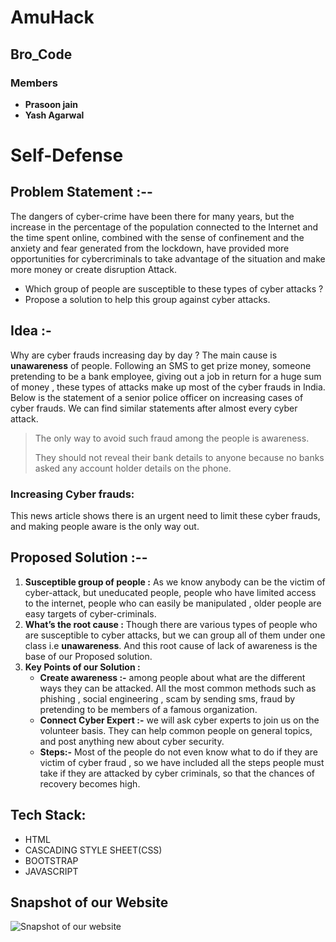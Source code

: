 # AmuHack

## Bro_Code

### Members

- **Prasoon jain**
- **Yash Agarwal**

# Self-Defense

## Problem Statement :--
The dangers of cyber-crime have been there for many years, but the increase in the
percentage of the population connected to the Internet and the time spent online,
combined with the sense of confinement and the anxiety and fear generated from the
lockdown, have provided more opportunities for cybercriminals to take advantage of
the situation and make more money or create disruption Attack.
- Which group of people are susceptible to these types of cyber attacks ?
- Propose a solution to help this group against cyber attacks.
## Idea :-
Why are cyber frauds increasing day by day ? The main cause is **unawareness** of
people. Following an SMS to get prize money, someone pretending to be a bank
employee, giving out a job in return for a huge sum of money , these types of attacks
make up most of the cyber frauds in India. Below is the statement of a senior police
officer on increasing cases of cyber frauds. We can find similar statements after
almost every cyber attack.
> The only way to avoid such fraud among the people is awareness.
>
> They should not reveal their bank details to anyone because no banks asked any account holder details
on the phone.

### Increasing Cyber frauds:
This news article shows there is an urgent need to limit
these cyber frauds, and making people aware is the only way out.
## Proposed Solution :--
1. **Susceptible group of people :** As we know anybody can be the victim of
cyber-attack, but uneducated people, people who have limited access to the
internet, people who can easily be manipulated , older people are easy targets
of cyber-criminals.
2. **What’s the root cause :** Though there are various types of people who are
susceptible to cyber attacks, but we can group all of them under one class i.e
**unawareness**. And this root cause of lack of awareness is the base of our
Proposed solution.
3. **Key Points of our Solution :**
    - **Create awareness :-** among people about what are the different ways
    they can be attacked. All the most common methods such as phishing ,
    social engineering , scam by sending sms, fraud by pretending to be
    members of a famous organization.
    - **Connect Cyber Expert :-** we will ask cyber experts to join us on the
    volunteer basis. They can help common people on general topics, and
    post anything new about cyber security.
    - **Steps:-** Most of the people do not even know what to do if they are victim
    of cyber fraud , so we have included all the steps people must take if they
    are attacked by cyber criminals, so that the chances of recovery
    becomes high.
## Tech Stack:
- HTML 
- CASCADING STYLE SHEET(CSS)
- BOOTSTRAP
- JAVASCRIPT

## Snapshot of our Website
![Snapshot of our website](https://github.com/yash1412/Self_Defense/blob/readme/images/Screenshot.png)
